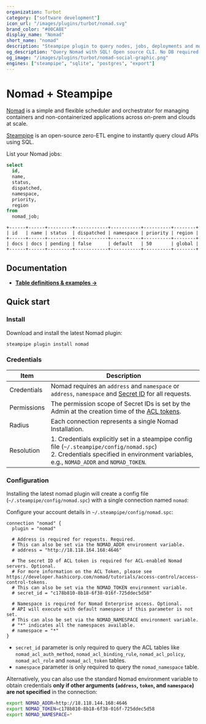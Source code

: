 ```yaml
---
organization: Turbot
category: ["software development"]
icon_url: "/images/plugins/turbot/nomad.svg"
brand_color: "#00CA8E"
display_name: "Nomad"
short_name: "nomad"
description: "Steampipe plugin to query nodes, jobs, deployments and more from Nomad."
og_description: "Query Nomad with SQL! Open source CLI. No DB required."
og_image: "/images/plugins/turbot/nomad-social-graphic.png"
engines: ["steampipe", "sqlite", "postgres", "export"]
---
```


# Nomad + Steampipe

[Nomad](https://www.nomadproject.io/) is a simple and flexible scheduler and orchestrator for managing containers and non-containerized applications across on-prem and clouds at scale.

[Steampipe](https://steampipe.io) is an open-source zero-ETL engine to instantly query cloud APIs using SQL.

List your Nomad jobs:

```sql
select
  id,
  name,
  status,
  dispatched,
  namespace,
  priority,
  region
from
  nomad_job;
```

```
+------+------+---------+------------+-----------+----------+--------+
| id   | name | status  | dispatched | namespace | priority | region |
+------+------+---------+------------+-----------+----------+--------+
| docs | docs | pending | false      | default   | 50       | global |
+------+------+---------+------------+-----------+----------+--------+
```

## Documentation

- **[Table definitions & examples →](/plugins/turbot/nomad/tables)**

## Quick start

### Install

Download and install the latest Nomad plugin:

```sh
steampipe plugin install nomad
```

### Credentials

| Item        | Description                                                                                                                                                                              |
| ----------- | ---------------------------------------------------------------------------------------------------------------------------------------------------------------------------------------- |
| Credentials | Nomad requires an `address` and `namespace` or `address`, `namespace` and [Secret ID](https://developer.hashicorp.com/nomad/tutorials/access-control/access-control-tokens) for all requests.    |
| Permissions | The permission scope of Secret IDs is set by the Admin at the creation time of the [ACL tokens](https://developer.hashicorp.com/nomad/tutorials/web-ui/web-ui-access).                                                                                           |
| Radius      | Each connection represents a single Nomad Installation.                                                                                                                                  |
| Resolution  | 1. Credentials explicitly set in a steampipe config file (`~/.steampipe/config/nomad.spc`)<br />2. Credentials specified in environment variables, e.g., `NOMAD_ADDR` and `NOMAD_TOKEN`. |

### Configuration

Installing the latest nomad plugin will create a config file (`~/.steampipe/config/nomad.spc`) with a single connection named `nomad`:

Configure your account details in `~/.steampipe/config/nomad.spc`:

```hcl
connection "nomad" {
  plugin = "nomad"

  # Address is required for requests. Required.
  # This can also be set via the NOMAD_ADDR environment variable.
  # address = "http://18.118.164.168:4646"

  # The secret ID of ACL token is required for ACL-enabled Nomad servers. Optional.
  # For more information on the ACL Token, please see https://developer.hashicorp.com/nomad/tutorials/access-control/access-control-tokens.
  # This can also be set via the NOMAD_TOKEN environment variable.
  # secret_id = "c178b810-8b18-6f38-016f-725ddec5d58"

  # Namespace is required for Nomad Enterprise access. Optional.
  # API will execute with default namespace if this parameter is not set.
  # This can also be set via the NOMAD_NAMESPACE environment variable.
  # "*" indicates all the namespaces available.
  # namespace = "*"
}
```

- `secret_id` parameter is only required to query the ACL tables like `nomad_acl_auth_method`, `nomad_acl_binding_rule`, `nomad_acl_policy`, `nomad_acl_role` and `nomad_acl_token` tables.
- `namespace` parameter is only required to query the `nomad_namespace` table.

Alternatively, you can also use the standard Nomad environment variable to obtain credentials **only if other arguments (`address`, `token`, and `namespace`) are not specified** in the connection:

```sh
export NOMAD_ADDR=http://18.118.144.168:4646
export NOMAD_TOKEN=c178b810-8b18-6f38-016f-725ddec5d58
export NOMAD_NAMESPACE=*
```



